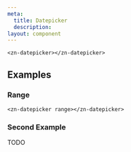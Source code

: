 ```yaml
---
meta:
  title: Datepicker
  description:
layout: component
---
```


```html:preview
<zn-datepicker></zn-datepicker>
```

## Examples

### Range

```html:preview
<zn-datepicker range></zn-datepicker>
```


### Second Example

TODO


